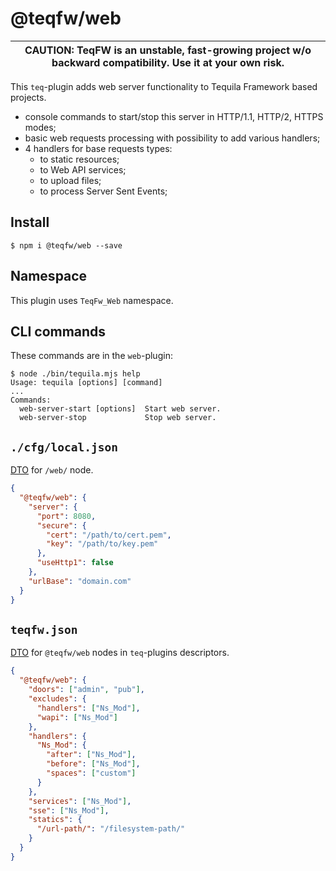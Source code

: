 # @teqfw/web

|CAUTION: TeqFW is an unstable, fast-growing project w/o backward compatibility. Use it at your own risk.|
|---|

This `teq`-plugin adds web server functionality to Tequila Framework based projects.

* console commands to start/stop this server in HTTP/1.1, HTTP/2, HTTPS modes;
* basic web requests processing with possibility to add various handlers;
* 4 handlers for base requests types:
    * to static resources;
    * to Web API services;
    * to upload files;
    * to process Server Sent Events;

## Install

```shell
$ npm i @teqfw/web --save 
```

## Namespace

This plugin uses `TeqFw_Web` namespace.

## CLI commands

These commands are in the `web`-plugin:

```shell
$ node ./bin/tequila.mjs help
Usage: tequila [options] [command]
...
Commands:
  web-server-start [options]  Start web server.
  web-server-stop             Stop web server.
```

## `./cfg/local.json`

[DTO](src/Back/Dto/Config/Local.mjs) for `/web/` node.

```json
{
  "@teqfw/web": {
    "server": {
      "port": 8080,
      "secure": {
        "cert": "/path/to/cert.pem",
        "key": "/path/to/key.pem"
      },
      "useHttp1": false
    },
    "urlBase": "domain.com"
  }
}
```

## `teqfw.json`

[DTO](src/Back/Dto/Plugin/Desc.mjs) for `@teqfw/web` nodes in `teq`-plugins descriptors.

```json
{
  "@teqfw/web": {
    "doors": ["admin", "pub"],
    "excludes": {
      "handlers": ["Ns_Mod"],
      "wapi": ["Ns_Mod"]
    },
    "handlers": {
      "Ns_Mod": {
        "after": ["Ns_Mod"],
        "before": ["Ns_Mod"],
        "spaces": ["custom"]
      }
    },
    "services": ["Ns_Mod"],
    "sse": ["Ns_Mod"],
    "statics": {
      "/url-path/": "/filesystem-path/"
    }
  }
}
```
